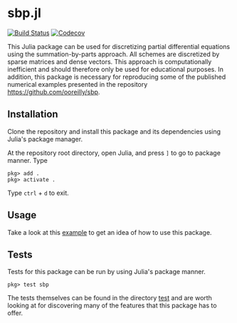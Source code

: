 # sbp.jl

[![Build Status](https://travis-ci.org/ooreilly/sbp.jl.svg?branch=master)](https://travis-ci.org/ooreilly/sbp.jl)
[![Codecov](https://codecov.io/gh/ooreilly/sbp.jl/branch/master/graph/badge.svg)](https://codecov.io/gh/ooreilly/sbp.jl)

This Julia package can be used for discretizing partial differential
equations using the summation-by-parts approach. All schemes are discretized by
sparse matrices and dense vectors. This approach is computationally inefficient
and should therefore only be used for educational purposes. 
In addition, this package is necessary for reproducing some of the published
numerical examples presented in the repository
https://github.com/ooreilly/sbp. 

## Installation
Clone the repository and install this package and its dependencies using Julia's package manager.

At the repository root directory, open Julia, and press `]` to go to package manner. Type
```
pkg> add .
pkg> activate .

```
Type `ctrl` + `d` to exit.

## Usage
Take a look at this [example](examples/wave_equation_1d.jl) to get an idea of
how to use this package.


## Tests
Tests for this package can be run by using Julia's package manner.
```
pkg> test sbp
```
The tests themselves can be found in the directory [test](test/) and are worth
looking at for discovering many of the features that this package has to offer.
